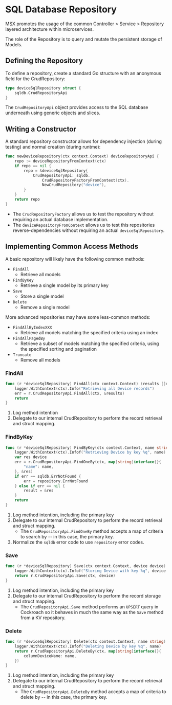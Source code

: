 # SQL Database Repository

MSX promotes the usage of the common Controller > Service > Repository layered architecture within microservices.

The role of the Repository is to query and mutate the persistent storage of Models.

## Defining the Repository

To define a repository, create a standard Go structure with an anonymous field for the CrudRepository:

```go
type deviceSqlRepository struct {
    sqldb.CrudRepositoryApi
}
```

The `CrudRepositoryApi` object provides access to the SQL database underneath using generic objects 
and slices.

## Writing a Constructor

A standard repository constructor allows for dependency injection (during testing) and normal creation (during runtme):

```go
func newDeviceRepository(ctx context.Context) deviceRepositoryApi {
	repo := deviceRepositoryFromContext(ctx)
	if repo == nil {
		repo = &deviceSqlRepository{
			CrudRepositoryApi: sqldb.
				CrudRepositoryFactoryFromContext(ctx).
				NewCrudRepository("device"),
		}
	}
	return repo
}
```

- The `CrudRepositoryFactory` allows us to test the repository without requiring an actual database implementation.
- The `deviceRepositoryFromContext` allows us to test this repositories reverse-dependencies without requiring
an actual `deviceSqlRepository`.

## Implementing Common Access Methods

A basic repository will likely have the following common methods:
- `FindAll`
  - Retrieve all models
- `FindByKey`
  - Retrieve a single model by its primary key
- `Save`
  - Store a single model
- `Delete`
  - Remove a single model

More advanced repositories may have some less-common methods:
- `FindAllByIndexXXX`
  - Retrieve all models matching the specified criteria using an index
- `FindAllPagedBy`
  - Retrieve a subset of models matching the specified criteria, using the specified sorting and pagination
- `Truncate`
  - Remove all models

### FindAll

```go
func (r *deviceSqlRepository) FindAll(ctx context.Context) (results []device, err error) {
	logger.WithContext(ctx).Info("Retrieving all Device records")
	err = r.CrudRepositoryApi.FindAll(ctx, &results)
	return
}
```

1. Log method intention
2. Delegate to our internal CrudRepository to perform the record retrieval and struct mapping.

### FindByKey

```go
func (r *deviceSqlRepository) FindByKey(ctx context.Context, name string) (result *device, err error) {
	logger.WithContext(ctx).Infof("Retrieving Device by key %q", name)
	var res device
	err = r.CrudRepositoryApi.FindOneBy(ctx, map[string]interface{}{
		"name": name,
	}, &res)
	if err == sqldb.ErrNotFound {
		err = repository.ErrNotFound
	} else if err == nil {
		result = &res
	}
	return
}
```

1. Log method intention, including the primary key
2. Delegate to our internal CrudRepository to perform the record retrieval and struct mapping.
   - The `CrudRepositoryApi.FindOneBy` method accepts a map of criteria to search by -- 
     in this case, the primary key.
3. Normalize the `sqldb` error code to use `repository` error codes.

### Save

```go
func (r *deviceSqlRepository) Save(ctx context.Context, device device) (err error) {
	logger.WithContext(ctx).Infof("Storing Device with key %q", device.Name)
	return r.CrudRepositoryApi.Save(ctx, device)
}
```

1. Log method intention, including the primary key
2. Delegate to our internal CrudRepository to perform the record storage and struct mapping.
   - The `CrudRepositoryApi.Save` method performs an `UPSERT` query in Cockroach so it behaves
     in much the same way as the `Save` method from a KV repository.

### Delete

```go
func (r *deviceSqlRepository) Delete(ctx context.Context, name string) (err error) {
	logger.WithContext(ctx).Infof("Deleting Device by key %q", name)
	return r.CrudRepositoryApi.DeleteBy(ctx, map[string]interface{}{
		columnDeviceName: name,
	})
}
```

1. Log method intention, including the primary key
2. Delegate to our internal CrudRepository to perform the record retrieval and struct mapping.
   - The `CrudRepositoryApi.DeleteBy` method accepts a map of criteria to delete by -- 
     in this case, the primary key.
